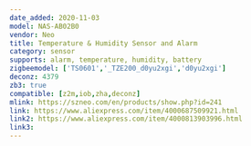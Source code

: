 ```yaml
---
date_added: 2020-11-03
model: NAS-AB02B0
vendor: Neo 
title: Temperature & Humidity Sensor and Alarm
category: sensor
supports: alarm, temperature, humidity, battery
zigbeemodel: ['TS0601','_TZE200_d0yu2xgi','d0yu2xgi']
deconz: 4379
zb3: true
compatible: [z2m,iob,zha,deconz]
mlink: https://szneo.com/en/products/show.php?id=241
link: https://www.aliexpress.com/item/4000687509921.html
link2: https://www.aliexpress.com/item/4000813903996.html
link3: 
---
```

